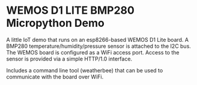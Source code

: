 WEMOS D1 LITE BMP280 Micropython Demo
=====================================

A little IoT demo that runs on an esp8266-based WEMOS D1 Lite board. A
BMP280 temperature/humidity/pressure sensor is attached to the I2C
bus. The WEMOS board is configured as a WiFi access port. Access to
the sensor is provided via a simple HTTP/1.0 interface.

Includes a command line tool (weatherbee) that can be used to
communicate with the board over WiFi.


